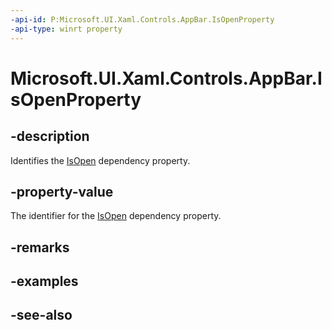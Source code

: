 ```yaml
---
-api-id: P:Microsoft.UI.Xaml.Controls.AppBar.IsOpenProperty
-api-type: winrt property
---
```


<!-- Property syntax
public Windows.UI.Xaml.DependencyProperty IsOpenProperty { get; }
-->

# Microsoft.UI.Xaml.Controls.AppBar.IsOpenProperty

## -description
Identifies the [IsOpen](appbar_isopen.md) dependency property.

## -property-value
The identifier for the [IsOpen](appbar_isopen.md) dependency property.

## -remarks

## -examples

## -see-also
